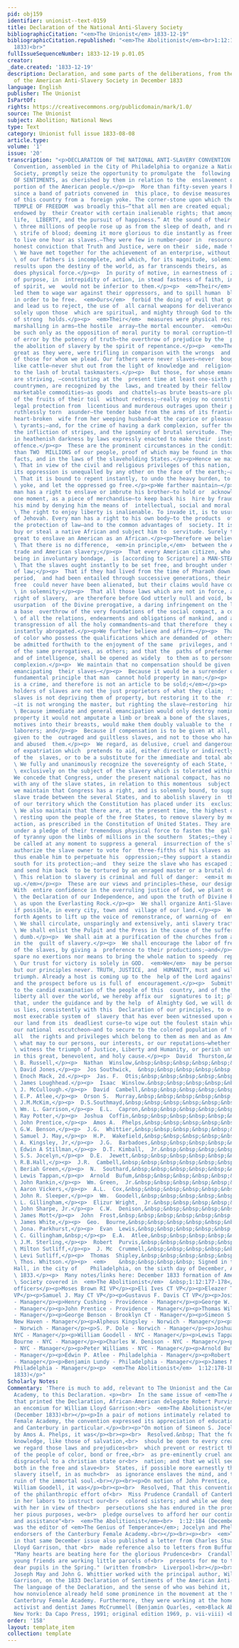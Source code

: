 ```yaml
---
pid: obj159
identifier: unionist--text-0159
title: Declaration of the National Anti-Slavery Society
bibliographicCitation: "<em>The Unionist</em> 1833-12-19"
bibliographicCitation.republished: "<em>The Abolitionist</em><br>1:12:178-180 (December
  1833)<br>"
fullIssueSequenceNumber: 1833-12-19 p.01.05
creator: 
_date.created: '1833-12-19'
description: Declaration, and some parts of the deliberations, from the founding meeting
  of the American Anti-Slavery Society in December 1833
language: English
publisher: The Unionist
IsPartOf: 
rights: https://creativecommons.org/publicdomain/mark/1.0/
source: The Unionist
subject: Abolition; National News
type: Text
category: Unionist full issue 1833-08-08
article.type: 
volume: '1'
issue: '20'
transcription: "<p>DECLARATION OF THE NATIONAL ANTI-SLAVERY CONVENTION.</p><p>  The
  Convention, assembled in the City of Philadelphia to organize a National  Anti-Slavery
  Society, promptly seize the opportunity to promulgate the  following DECLARATION
  OF SENTIMENTS, as cherished by them in relation to the  enslavement of one-sixth
  portion of the American people.</p><p>  More than fifty-seven years have elapsed
  since a band of patriots convened in  this place, to devise measures for the deliverance
  of this country from a  foreign yoke. The corner-stone upon which they founded the
  TEMPLE OF FREEDOM  was broadly this—“that all men are created equal; that they are
  endowed by  their Creator with certain inalienable rights; that among these are
  life,  LIBERTY, and the pursuit of happiness.” At the sound of their trumpet-call,
  \ three millions of people rose up as from the sleep of death, and rushed to the
  \ strife of blood; deeming it more glorious to die instantly as freemen, than  desirable
  to live one hour as slaves.—They were few in number—poor in  resources; but the
  honest conviction that Truth and Justice, were on their  side, made them invincible.</p><p>
  \ We have met together for the achievement of an enterprise, without which, that
  \ of our fathers is incomplete, and which, for its magnitude, solemnity, and  probable
  results upon the destiny of the world, as far transcends theirs, as  moral truth
  does physical force.</p><p>  In purity of motive, in earnestness of zeal, in decision
  of purpose, in  intrepidity of action, in stead fastness of faith, in sincerity
  of spirit, we  would not be inferior to them.</p><p>  <em>Their</em>  principles
  led them to wage war against their oppressors, and to spill human  blood like water,
  in order to be free.  <em>Ours</em>  forbid the doing of evil that good may come,
  and lead us to reject, the use of  all carnal weapons for deliverance from bondage—relying
  solely upon those  which are spiritual, and mighty through God to the pulling down
  of strong  holds.</p><p>  <em>Their</em>  measures were physical resistance—the
  marshalling in arms—the hostile  array—the mortal encounter.  <em>Ours</em>  shall
  be such only as the opposition of moral purity to moral corruption—the  destruction
  of error by the potency of truth—the overthrow of prejudice by the  power of love—and
  the abolition of slavery by the spirit of repentance.</p><p>  <em>Their</em>  grievances,
  great as they were, were trifling in comparison with the wrongs  and sufferings
  of those for whom we plead. Our fathers were never slaves—never  bought and sold
  like cattle—never shut out from the light of knowledge and  religion—never subjected
  to the lash of brutal taskmasters.</p><p>  But those, for whose emancipation we
  are striving, —constituting at the  present time at least one-sixth part of our
  countrymen, are recognized by the  laws, and treated by their fellow beings, as
  marketable commodities—as goods  and chattels—as brute beasts—are plundered daily
  of the fruits of their toil  without redress;—really enjoy no constitutional nor
  legal protection from  licentious and murderous outrages upon their persons;—are
  ruthlessly torn  asunder—the tender babe from the arms of its frantic mother—the
  heart-broken  wife from her weeping husband—at the caprice or pleasure of irresponsible
  \ tyrants;—and, for the crime of having a dark complexion, suffer the pangs of  hunger,
  the infliction of stripes, and the ignominy of brutal servitude. They  are kept
  in heathenish darkness by laws expressly enacted to make their  instruction a criminal
  offence.</p><p>  These are the prominent circumstances in the condition of more
  than TWO  MILLIONS of our people, proof of which may be found in thousands of  indisputable
  facts, and in the laws of the slaveholding States.</p><p>Hence we maintain—</p><p>
  \ That in view of the civil and religious privileges of this nation, the guilt  of
  its oppression is unequalled by any other on the face of the earth;—and,  therefore,</p><p>
  \ That it is bound to repent instantly, to undo the heavy burden, to break every
  \ yoke, and let the oppressed go free.</p><p>We farther maintain—</p><p>  That no
  man has a right to enslave or imbrute his brother—to hold or  acknowledge him, for
  one moment, as a piece of merchandise—to keep back his  hire by fraud—or to brutalize
  his mind by denying him the means of  intellectual, social and moral improvement.</p><p>
  \ The right to enjoy liberty is inalienable. To invade it, is to usurp the  prerogative
  of Jehovah. Every man has a right to his own body—to the products  of his own labor—to
  the protection of law—and to the common advantages of  society. It is piracy to
  buy or steal a native African and subject him to  servitude. Surely the sin is as
  great to enslave an American as an African.</p><p>Therefore we believe and affirm—</p><p>
  \ That there is no difference,  <em>in principle,</em>  between the African slave
  trade and American slavery;</p><p>  That every American citizen, who retains a human
  being in involuntary bondage,  is [according to Scripture] a MAN-STEALER;</p><p>
  \ That the slaves ought instantly to be set free, and brought under the  protection
  of law;</p><p>  That if they had lived from the time of Pharaoh down to the present
  period,  and had been entailed through successive generations, their right to be
  free  could never have been alienated, but their claims would have constantly risen
  \ in solemnity;</p><p>  That all those laws which are not in force, admitting the
  right of slavery,  are therefore before God utterly null and void, being an audacious
  usurpation  of the Divine prerogative, a daring infringement on the law of nature,
  a base  overthrow of the very foundations of the social compact, a complete extinction
  \ of all the relations, endearments and obligations of mankind, and a  presumptuous
  transgression of all the holy commandments—and that therefore  they ought to be
  instantly abrogated.</p><p>We further believe and affirm—</p><p>  That all persons
  of color who possess the qualifications which are demanded of  others, ought to
  be admitted forthwith to the enjoyment of the same  privileges, and the exercise
  of the same prerogatives, as others; and that the  paths of preferment, of wealth.
  and of intelligence, shall be opened as widely  to them as to persons of a white
  complexion.</p><p>  We maintain that no compensation should be given to the planters
  emancipating  their slaves—</p><p>  Because it would be a surrender of the great
  fundamental principle that man  cannot hold property in man;</p><p>  Because  <em>Slavery
  is a crime, and therefore is not an article to be sold;</em></p><p>  Because the
  holders of slaves are not the just proprietors of what they claim;  freeing the
  slaves is not depriving them of property, but restoring it to the  right owner;
  —it is not wronging the master, but righting the slave—restoring  him to himself;</p><p>
  \ Because immediate and general emancipation would only destroy nominal, not  real
  property it would not amputate a limb or break a bone of the slaves, but  by infusing
  motives into their breasts, would make them doubly valuable to the  masters as free
  laborers; and</p><p>  Because if compensation is to be given at all, it should be
  given to the  outraged and guiltless slaves, and not to those who have plundered
  and abused  them.</p><p>  We regard, as delusive, cruel and dangerous, any scheme
  of expatriation which  pretends to aid, either directly or indirectly, in the emancipation
  of the  slaves, or to be a substitute for the immediate and total abolition of  slavery.</p><p>
  \ We fully and unanimously recognize the sovereignty of each State, to legislate
  \ exclusively on the subject of the slavery which is tolerated within its  limits.
  We concede that Congress, under the present national compact, has no  right to interfere
  with any of the slave states, in relation to this momentous  subject.</p><p>  But
  we maintain that Congress has a right, and is solemnly bound, to suppress  the domestic
  slave trade between the several States, and to abolish slavery in  those portions
  of our territory which the Constitution has placed under its  exclusive jurisdiction.</p><p>
  \ We also maintain that there are, at the present time, the highest obligations
  \ resting upon the people of the free States, to remove slavery by moral and  political
  action, as prescribed in the Constitution of United States. They are  now living
  under a pledge of their tremendous physical force to fasten the  galling fetters
  of tyranny upon the limbs of millions in the southern  States;—they are liable to
  be called at any moment to suppress a general  insurrection of the slaves;—they
  authorize the slave owner to vote for  three-fifths of his slaves as property, and
  thus enable him to perpetuate his  oppression;—they support a standing army at the
  south for its protection;—and  they seize the slave who has escaped into their territories,
  and send him back  to be tortured by an enraged master or a brutal driver.</p><p>
  \ This relation to slavery is criminal and full of danger:  <em>it must be broken
  up.</em></p><p>  These are our views and principles—these, our designs and measures.
  With  entire confidence in the overruling justice of God, we plant ourselves upon
  \ the Declaration of our Independence, and upon the truth of Divine Revelation,
  \ as upon the Everlasting Rock.</p><p>  We shall organize Anti-Slavery Societies,
  if possible, in every city, town and  village of our land.</p><p>  We shall send
  forth Agents to lift up the voice of remonstrance, of warning of  entreaty and rebuke.</p><p>
  \ We shall circulate, unsparingly and extensively, anti slavery tracts and  periodicals.</p><p>
  \ We shall enlist the Pulpit and the Press in the cause of the suffering and the
  \ dumb.</p><p>  We shall aim at a purification of the churches from all participation
  in the  guilt of slavery.</p><p>  We shall encourage the labor of freemen over that
  of the slaves, by giving a  preference to their productions;—and</p><p>  We shall
  spare no exertions nor means to bring the whole nation to speedy  repentance.</p><p>
  \ Our trust for victory is solely in GOD.  <em>We</em>  may be personally defeated,
  but our principles never. TRUTH, JUSTICE, and  HUMANITY, must and will gloriously
  triumph. Already a host is coming up to the  help of the Lord against the mighty,
  and the prospect before us is full of  encouragement.</p><p>  Submitting this DECLARATION
  to the candid examination of the people of this  country, and of the friends of
  liberty all over the world, we hereby affix our  signatures to it; pledging ourselves
  that, under the guidance and by the help  of Almighty God, we will do all that in
  us lies, consistently with this  Declaration of our principles, to overthrow the
  most execrable system of  slavery that has ever been witnessed upon earth—to deliver
  our land from its  deadliest curse—to wipe out the foulest stain which rests upon
  our national  escutcheon—and to secure to the colored population of the United States
  all  the rights and privileges which belong to them as men and as Americans—come
  \ what may to our persons, our interests, or our reputations—whether we live to
  \ witness the triumph of Justice, Liberty and Humanity, or perish untimely as  martyrs
  in this great, benevolent, and holy cause.</p><p>  David  Thurston,&nbsp;&nbsp;&nbsp;&nbsp;&nbsp;&nbsp;&nbsp;&nbsp;&nbsp;&nbsp;&nbsp;&nbsp;&nbsp;&nbsp;&nbsp;&nbsp;&nbsp;&nbsp;&nbsp;&nbsp;&nbsp;
  \ B. Russell,</p><p>  Nathan  Winslow,&nbsp;&nbsp;&nbsp;&nbsp;&nbsp;&nbsp;&nbsp;&nbsp;&nbsp;&nbsp;&nbsp;&nbsp;&nbsp;&nbsp;&nbsp;&nbsp;&nbsp;&nbsp;&nbsp;
  \ David Jones,</p><p>  Jos Southwick,  &nbsp;&nbsp;&nbsp;&nbsp;&nbsp;&nbsp;&nbsp;&nbsp;&nbsp;&nbsp;&nbsp;&nbsp;&nbsp;&nbsp;&nbsp;&nbsp;&nbsp;&nbsp;&nbsp;&nbsp;&nbsp;&nbsp;
  \ Enoch Mack, 2d.</p><p>  Jas. F.  Otis;&nbsp;&nbsp;&nbsp;&nbsp;&nbsp;&nbsp;&nbsp;&nbsp;&nbsp;&nbsp;&nbsp;&nbsp;&nbsp;&nbsp;&nbsp;&nbsp;&nbsp;&nbsp;&nbsp;&nbsp;&nbsp;&nbsp;&nbsp;&nbsp;&nbsp;&nbsp;&nbsp;&nbsp;&nbsp;
  \ James Loughhead.</p><p>  Isaac  Winslow.&nbsp;&nbsp;&nbsp;&nbsp;&nbsp;&nbsp;&nbsp;&nbsp;&nbsp;&nbsp;&nbsp;&nbsp;&nbsp;&nbsp;&nbsp;&nbsp;&nbsp;&nbsp;&nbsp;&nbsp;&nbsp;&nbsp;&nbsp;
  \ J. McCullough.</p><p>  David  Cambell,&nbsp;&nbsp;&nbsp;&nbsp;&nbsp;&nbsp;&nbsp;&nbsp;&nbsp;&nbsp;&nbsp;&nbsp;&nbsp;&nbsp;&nbsp;&nbsp;&nbsp;&nbsp;&nbsp;&nbsp;&nbsp;&nbsp;&nbsp;
  \ E.P. Atlee,</p><p>  Orson S.  Murray,&nbsp;&nbsp;&nbsp;&nbsp;&nbsp;&nbsp;&nbsp;&nbsp;&nbsp;&nbsp;&nbsp;&nbsp;&nbsp;&nbsp;&nbsp;&nbsp;&nbsp;&nbsp;&nbsp;
  \ J.M.McKim,</p><p>  D.S.Southmayd,&nbsp;&nbsp;&nbsp;&nbsp;&nbsp;&nbsp;&nbsp;&nbsp;&nbsp;&nbsp;&nbsp;&nbsp;&nbsp;&nbsp;&nbsp;&nbsp;&nbsp;&nbsp;&nbsp;&nbsp;&nbsp;
  \ Wm. L. Garrison,</p><p>  E.L.  Capron,&nbsp;&nbsp;&nbsp;&nbsp;&nbsp;&nbsp;&nbsp;&nbsp;&nbsp;&nbsp;&nbsp;&nbsp;&nbsp;&nbsp;&nbsp;&nbsp;&nbsp;&nbsp;&nbsp;&nbsp;&nbsp;&nbsp;&nbsp;&nbsp;&nbsp;&nbsp;&nbsp;&nbsp;
  \ Ray Potter,</p><p>  Joshua  Coffin,&nbsp;&nbsp;&nbsp;&nbsp;&nbsp;&nbsp;&nbsp;&nbsp;&nbsp;&nbsp;&nbsp;&nbsp;&nbsp;&nbsp;&nbsp;&nbsp;&nbsp;&nbsp;&nbsp;&nbsp;&nbsp;&nbsp;&nbsp;&nbsp;
  \ John Prentice,</p><p>  Amos A.  Phelps,&nbsp;&nbsp;&nbsp;&nbsp;&nbsp;&nbsp;&nbsp;&nbsp;&nbsp;&nbsp;&nbsp;&nbsp;&nbsp;&nbsp;&nbsp;&nbsp;&nbsp;&nbsp;&nbsp;&nbsp;&nbsp;
  \ G.W. Benson,</p><p>  J.G.  Whittier,&nbsp;&nbsp;&nbsp;&nbsp;&nbsp;&nbsp;&nbsp;&nbsp;&nbsp;&nbsp;&nbsp;&nbsp;&nbsp;&nbsp;&nbsp;&nbsp;&nbsp;&nbsp;&nbsp;&nbsp;&nbsp;&nbsp;&nbsp;&nbsp;&nbsp;&nbsp;
  \ Samuel J. May,</p><p>  H.P.  Wakefield,&nbsp;&nbsp;&nbsp;&nbsp;&nbsp;&nbsp;&nbsp;&nbsp;&nbsp;&nbsp;&nbsp;&nbsp;&nbsp;&nbsp;&nbsp;&nbsp;&nbsp;&nbsp;&nbsp;&nbsp;&nbsp;&nbsp;
  \ A. Kingsley, Jr,</p><p>  J.G.  Barbadoes,&nbsp;&nbsp;&nbsp;&nbsp;&nbsp;&nbsp;&nbsp;&nbsp;&nbsp;&nbsp;&nbsp;&nbsp;&nbsp;&nbsp;&nbsp;&nbsp;&nbsp;&nbsp;&nbsp;&nbsp;&nbsp;&nbsp;
  \ Edwin A Stillman,</p><p>  D.T. Kimball,  Jr.&nbsp;&nbsp;&nbsp;&nbsp;&nbsp;&nbsp;&nbsp;&nbsp;&nbsp;&nbsp;&nbsp;&nbsp;&nbsp;&nbsp;&nbsp;&nbsp;&nbsp;&nbsp;&nbsp;&nbsp;&nbsp;&nbsp;
  \ S.S. Jocelyn,</p><p>  D.E.  Jewett,&nbsp;&nbsp;&nbsp;&nbsp;&nbsp;&nbsp;&nbsp;&nbsp;&nbsp;&nbsp;&nbsp;&nbsp;&nbsp;&nbsp;&nbsp;&nbsp;&nbsp;&nbsp;&nbsp;&nbsp;&nbsp;&nbsp;&nbsp;&nbsp;&nbsp;&nbsp;&nbsp;&nbsp;
  \ R.B.Hall,</p><p>  J.R.  Cambell,&nbsp;&nbsp;&nbsp;&nbsp;&nbsp;&nbsp;&nbsp;&nbsp;&nbsp;&nbsp;&nbsp;&nbsp;&nbsp;&nbsp;&nbsp;&nbsp;&nbsp;&nbsp;&nbsp;&nbsp;&nbsp;&nbsp;&nbsp;&nbsp;&nbsp;&nbsp;
  \ Beriah Green,</p><p>  N.  Southard,&nbsp;&nbsp;&nbsp;&nbsp;&nbsp;&nbsp;&nbsp;&nbsp;&nbsp;&nbsp;&nbsp;&nbsp;&nbsp;&nbsp;&nbsp;&nbsp;&nbsp;&nbsp;&nbsp;&nbsp;&nbsp;&nbsp;&nbsp;&nbsp;&nbsp;&nbsp;&nbsp;
  \ Lewis Tappan,</p><p>  Arnold  Bufum,&nbsp;&nbsp;&nbsp;&nbsp;&nbsp;&nbsp;&nbsp;&nbsp;&nbsp;&nbsp;&nbsp;&nbsp;&nbsp;&nbsp;&nbsp;&nbsp;&nbsp;&nbsp;&nbsp;&nbsp;&nbsp;&nbsp;&nbsp;
  \ John Rankin,</p><p>  Wm. Green,  Jr.&nbsp;&nbsp;&nbsp;&nbsp;&nbsp;&nbsp;&nbsp;&nbsp;&nbsp;&nbsp;&nbsp;&nbsp;&nbsp;&nbsp;&nbsp;&nbsp;&nbsp;&nbsp;&nbsp;&nbsp;&nbsp;&nbsp;&nbsp;
  \ Aaron Vickers,</p><p>  A.L.  Cox,&nbsp;&nbsp;&nbsp;&nbsp;&nbsp;&nbsp;&nbsp;&nbsp;&nbsp;&nbsp;&nbsp;&nbsp;&nbsp;&nbsp;&nbsp;&nbsp;&nbsp;&nbsp;&nbsp;&nbsp;&nbsp;&nbsp;&nbsp;&nbsp;&nbsp;&nbsp;&nbsp;&nbsp;&nbsp;&nbsp;&nbsp;&nbsp;&nbsp;
  \ John R. Sleeper,</p><p>  Wm.  Goodell,&nbsp;&nbsp;&nbsp;&nbsp;&nbsp;&nbsp;&nbsp;&nbsp;&nbsp;&nbsp;&nbsp;&nbsp;&nbsp;&nbsp;&nbsp;&nbsp;&nbsp;&nbsp;&nbsp;&nbsp;&nbsp;&nbsp;&nbsp;&nbsp;&nbsp;
  \ L. Gillingham,</p><p>  Elizur Wright,  Jr.&nbsp;&nbsp;&nbsp;&nbsp;&nbsp;&nbsp;&nbsp;&nbsp;&nbsp;&nbsp;&nbsp;&nbsp;&nbsp;&nbsp;&nbsp;&nbsp;&nbsp;&nbsp;&nbsp;&nbsp;
  \ John Sharpe, Jr.</p><p>  C.W.  Denison,&nbsp;&nbsp;&nbsp;&nbsp;&nbsp;&nbsp;&nbsp;&nbsp;&nbsp;&nbsp;&nbsp;&nbsp;&nbsp;&nbsp;&nbsp;&nbsp;&nbsp;&nbsp;&nbsp;&nbsp;&nbsp;&nbsp;&nbsp;&nbsp;
  \ James Mott</p><p>  John  Frost,&nbsp;&nbsp;&nbsp;&nbsp;&nbsp;&nbsp;&nbsp;&nbsp;&nbsp;&nbsp;&nbsp;&nbsp;&nbsp;&nbsp;&nbsp;&nbsp;&nbsp;&nbsp;&nbsp;&nbsp;&nbsp;&nbsp;&nbsp;&nbsp;&nbsp;&nbsp;&nbsp;&nbsp;&nbsp;
  \ James White,</p><p>  Geo.  Bourne,&nbsp;&nbsp;&nbsp;&nbsp;&nbsp;&nbsp;&nbsp;&nbsp;&nbsp;&nbsp;&nbsp;&nbsp;&nbsp;&nbsp;&nbsp;&nbsp;&nbsp;&nbsp;&nbsp;&nbsp;&nbsp;&nbsp;&nbsp;&nbsp;&nbsp;&nbsp;
  \ Jona. Parkhurst,</p><p>  Evan  Lewis,&nbsp;&nbsp;&nbsp;&nbsp;&nbsp;&nbsp;&nbsp;&nbsp;&nbsp;&nbsp;&nbsp;&nbsp;&nbsp;&nbsp;&nbsp;&nbsp;&nbsp;&nbsp;&nbsp;&nbsp;&nbsp;&nbsp;&nbsp;&nbsp;&nbsp;&nbsp;&nbsp;&nbsp;
  \ C. Gillingham,&nbsp;</p><p>  E.A.  Atlee,&nbsp;&nbsp;&nbsp;&nbsp;&nbsp;&nbsp;&nbsp;&nbsp;&nbsp;&nbsp;&nbsp;&nbsp;&nbsp;&nbsp;&nbsp;&nbsp;&nbsp;&nbsp;&nbsp;&nbsp;&nbsp;&nbsp;&nbsp;&nbsp;&nbsp;&nbsp;&nbsp;&nbsp;&nbsp;&nbsp;
  \ J.M. Sterling,</p><p>  Robert  Purvis,&nbsp;&nbsp;&nbsp;&nbsp;&nbsp;&nbsp;&nbsp;&nbsp;&nbsp;&nbsp;&nbsp;&nbsp;&nbsp;&nbsp;&nbsp;&nbsp;&nbsp;&nbsp;&nbsp;&nbsp;&nbsp;&nbsp;&nbsp;&nbsp;
  \ Milton Sutliff,</p><p>  J. Mc  Crummell,&nbsp;&nbsp;&nbsp;&nbsp;&nbsp;&nbsp;&nbsp;&nbsp;&nbsp;&nbsp;&nbsp;&nbsp;&nbsp;&nbsp;&nbsp;&nbsp;&nbsp;&nbsp;&nbsp;&nbsp;&nbsp;
  \ Levi Sutliff,</p><p>  Thomas  Shipley,&nbsp;&nbsp;&nbsp;&nbsp;&nbsp;&nbsp;&nbsp;&nbsp;&nbsp;&nbsp;&nbsp;&nbsp;&nbsp;&nbsp;&nbsp;&nbsp;&nbsp;&nbsp;&nbsp;&nbsp;&nbsp;
  \ Thos. Whitson.</p><p>  <em>    &nbsp;&nbsp;&nbsp;&nbsp; Signed in the Adelphia
  Hall, in the city of    Philadelphia, on the sixth day of December, A.D.  </em>
  \ 1833.</p><p>  Many notes/links here: December 1833 formation of American Anti-Slavery
  \ Society covered in  <em>The Abolitionist</em>  &nbsp;1:12:177-178</p><p>among
  officers</p><p>Moses Brown RI VP</p><p>Eli Ives CT VP</p><p>Eleazer T. Fitch CT
  VP</p><p>Samuel J. May CT VP</p><p>Gustavus F. Davis CT VP</p><p>Josiah Cady - Providence
  - Manager</p><p>Henry Cushing - Providence - Manager</p><p>George W. Benson - Providence
  - Manager</p><p>John Prentice - Providence - Manager</p><p>Thomas Williams - Providence
  - Manager</p><p>George Benson - Brooklyn CT - Manager</p><p>Simeon S. Jocelyn -
  New Haven - Manager</p><p>Alpheus Kingsley - Norwich - Manager</p><p>James T. Dickinson
  - Norwich - Manager</p><p>S. P. Dole - Norwich - Manager</p><p>Joshua Leavitt -
  NYC - Manager</p><p>William Goodell - NYC - Manager</p><p>Lewis Tappan - NYC - Manager</p><p>George
  Bourne - NYC - Manager</p><p>Charles W. Denison - NYC - Manager</p><p>Isaac M. Diamond
  - NYC - Manager</p><p>Peter Williams - NYC - Manager</p><p>Arnold Buffum - Philadelphia
  - Manager</p><p>Edwin P. Atlee - Philadelphia - Manager</p><p>Robert Purvis - Philadelphia
  - Manager</p><p>Benjamin Lundy - Philadelphia - Manager</p><p>James McCrummell -
  Philadelphia - Manager</p><p>  <em>The Abolitionist</em>  1:12:178-180 (December
  1833)</p>"
Scholarly Notes: 
Commentary: 'There is much to add, relevant to The Unionist and the Canterbury Female
  Academy, to this Declaration. <p><br>  In the same issue of <em>The Abolitionist</em>
  that printed the Declaration, African-American delegate Robert Purvis delivered
  an encomium for William Lloyd Garrison:<br>  <em>The Abolitionist</em><br>  1:12:183
  (December 1833)<br></p><p>In a pair of motions intimately related to the Canterbury
  Female Academy, the convention expressed its appreciation of education in general,
  and Canterbury in particular.</p><br><p>"On motion of Simeon S. Jocelyn, seconded
  by Amos A. Phelps, it was</p><br><p><br>  Resolved.&nbsp; That the fountains of
  knowledge, like those of salvation,<br>  should be open to every creature, and that
  we regard those laws and prejudices<br>  which prevent or restrict the education
  of the people of color, bond or free,<br>  as pre-eminently cruel and impious, and
  disgraceful to a christian state or<br>  nation; and that we will seek their abolishment,
  both in the free and slave<br>  States, if possible more earnestly than corporeal
  slavery itself, in as much<br>  as ignorance enslaves the mind, and tends to the
  ruin of the immortal soul.<br></p><br><p>On motion of John Prentice, seconded by
  William Goodell, it was</p><br><p><br>  Resolved, That this convention highly approve
  of the philanthropic effort of<br>  Miss Prudence Crandall of Canterbury, Conn.
  in her labors to instruct our<br>  colored sisters; and while we deeply sympathize
  with her in view of the<br>  persecutions she has endured in the prosecution of
  her pious purposes, we<br>  pledge ourselves to afford her our continued countenance
  and assistance"<br>  <em>The Abolitionist</em><br>  1:12:184 (December 1833) Goodell
  was the editor of <em>The Genius of Temperance</em>; Jocelyn and Phelps were both
  endorsers of the Canterbury Female Academy.<br></p><br><p><br>  <em>The Abolitionist</em>
  in that same December issue also published a letter from Charles Stuart to William
  Lloyd Garrison, that <br>  made reference also to letters from Buffum and<br>  Forten:
  "Many hearts are beating here for the glorious Prudence<br>  Crandall. Some of my
  young friends are working little parcels of<br>  presents for me to take to her
  dear pupils in the Spring." (written from<br>  Liverpool)<br></p><br><p><br>  Samuel
  Joseph May and John G. Whittier worked with the principal author, William Lloyd
  Garrison, on the 1833 Declaration of Sentiments of the American Anti-Slavery Society.
  The language of the Declaration, and the sense of who was behind it, demonstrates
  how nonviolence already held some prominence in the movement at the time of the
  Canterbruy Female Academy. Furthermore, they were working at the home of African-American
  activist and dentist James McCrummell (Benjamin Quarles, <em>Black Abolitionists</em>
  New York: Da Capo Press, 1991; original edition 1969, p. vii-viii) <br></p><br>'
order: '158'
layout: template_item
collection: template
---
```

